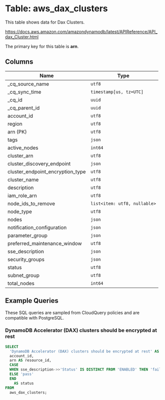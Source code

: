 # Table: aws_dax_clusters

This table shows data for Dax Clusters.

https://docs.aws.amazon.com/amazondynamodb/latest/APIReference/API_dax_Cluster.html

The primary key for this table is **arn**.

## Columns

| Name          | Type          |
| ------------- | ------------- |
|_cq_source_name|`utf8`|
|_cq_sync_time|`timestamp[us, tz=UTC]`|
|_cq_id|`uuid`|
|_cq_parent_id|`uuid`|
|account_id|`utf8`|
|region|`utf8`|
|arn (PK)|`utf8`|
|tags|`json`|
|active_nodes|`int64`|
|cluster_arn|`utf8`|
|cluster_discovery_endpoint|`json`|
|cluster_endpoint_encryption_type|`utf8`|
|cluster_name|`utf8`|
|description|`utf8`|
|iam_role_arn|`utf8`|
|node_ids_to_remove|`list<item: utf8, nullable>`|
|node_type|`utf8`|
|nodes|`json`|
|notification_configuration|`json`|
|parameter_group|`json`|
|preferred_maintenance_window|`utf8`|
|sse_description|`json`|
|security_groups|`json`|
|status|`utf8`|
|subnet_group|`utf8`|
|total_nodes|`int64`|

## Example Queries

These SQL queries are sampled from CloudQuery policies and are compatible with PostgreSQL.

### DynamoDB Accelerator (DAX) clusters should be encrypted at rest

```sql
SELECT
  'DynamoDB Accelerator (DAX) clusters should be encrypted at rest' AS title,
  account_id,
  arn AS resource_id,
  CASE
  WHEN sse_description->>'Status' IS DISTINCT FROM 'ENABLED' THEN 'fail'
  ELSE 'pass'
  END
    AS status
FROM
  aws_dax_clusters;
```


